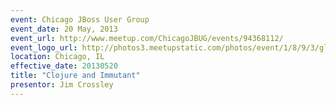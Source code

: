 ```yaml
---
event: Chicago JBoss User Group
event_date: 20 May, 2013
event_url: http://www.meetup.com/ChicagoJBUG/events/94368112/
event_logo_url: http://photos3.meetupstatic.com/photos/event/1/8/9/3/global_30426291.jpeg
location: Chicago, IL
effective_date: 20130520
title: "Clojure and Immutant"
presentor: Jim Crossley
---
```

